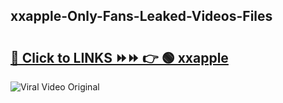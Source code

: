 
 ## xxapple-Only-Fans-Leaked-Videos-Files

# <h2><a href="https://mediaupload.pro?xxapple">🔗 Click to LINKS ⏩⏩ 👉 🟢 xxapple </a></h2>

<a href="https://mediaupload.pro?xxapple" rel="nofollow" data-target="animated-image.originalLink"><img src="https://i.ibb.co.com/xMMVF88/686577567.gif" alt="Viral Video Original" style="max-width: 100%; display: inline-block;" data-target="animated-image.originalImage"></a>
